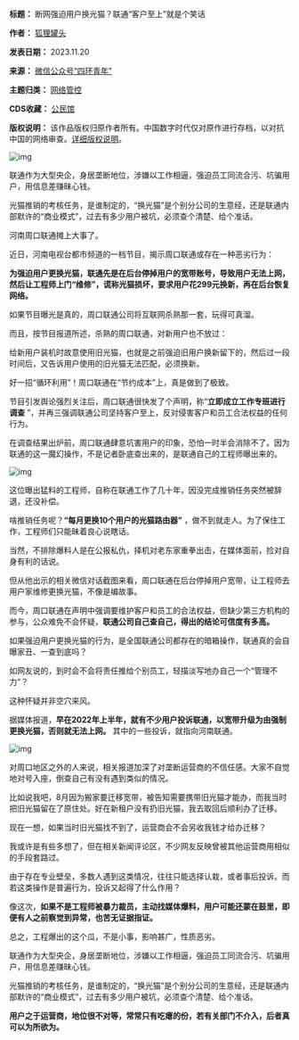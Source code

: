 

**标题：** 断网强迫用户换光猫？联通“客户至上”就是个笑话  

**作者：** [狐狸罐头](https://chinadigitaltimes.net/space/四环青年)  

**发表日期：** 2023.11.20  

**来源：** [微信公众号“四环青年”](https://web.archive.org/web/https://mp.weixin.qq.com/s/OoKv6HsaYlwBDbOZ3-Yb-g)  

**主题归类：** [网络管控](https://chinadigitaltimes.net/space/网络管控)  

**CDS收藏：** [公民馆](https://chinadigitaltimes.net/space/%E5%85%AC%E6%B0%91%E9%A6%86)  

**版权说明：** 该作品版权归原作者所有。中国数字时代仅对原作进行存档，以对抗中国的网络审查。[详细版权说明](https://chinadigitaltimes.net/chinese/copyright)。


![img](https://chinadigitaltimes.net/chinese/files/2023/11/post-702420-655b8d42880bf.)


联通作为大型央企，身居垄断地位，涉嫌以工作相逼，强迫员工同流合污、坑骗用户，用信息差赚昧心钱。


光猫推销的考核任务，是谁制定的，“换光猫”是个别分公司的生意经，还是联通内部默许的“商业模式”，过去有多少用户被坑，必须查个清楚、给个准话。


河南周口联通摊上大事了。


近日，河南电视台都市频道的一档节目，揭示周口联通或存在一种恶劣行为：


**为强迫用户更换光猫，联通先是在后台停掉用户的宽带账号，导致用户无法上网，然后让工程师上门“维修”，谎称光猫损坏，要求用户花299元换新，再在后台恢复网络。** 


如果节目曝光是真的，周口联通公司将互联网杀熟那一套，玩得可真溜。


而且，按节目报道所述，杀熟的周口联通，对新用户也不放过：


给新用户装机时故意使用旧光猫，也就是之前强迫旧用户换新留下的，然后过一段时间后，又告诉用户使用的旧光猫无法匹配，必须换新。


好一招“循环利用”！周口联通在“节约成本”上，真是做到了极致。


节目引发舆论强烈关注后，周口联通很快发了个声明，称“**立即成立工作专班进行调查** ”，并再三强调联通公司坚持客户至上，反对侵害客户和员工合法权益的任何行为。


在调查结果出炉前，周口联通肆意坑害用户的印象，恐怕一时半会消除不了。因为联通的这一魔幻操作，不是记者卧底查出来的，是联通自己的工程师曝出来的。


![img](https://chinadigitaltimes.net/chinese/files/2023/11/post-702420-655b8d42af7b2.)


这位曝出猛料的工程师，自称在联通工作了几十年，因没完成推销任务突然被辞退，还没补偿。


啥推销任务呢？**“每月更换10个用户的光猫路由器”** ，做不到就走人。为了保住工作，工程师们只能昧着良心说瞎话。


当然，不排除爆料人是在公报私仇，择机对老东家重拳出击，在媒体面前，捡对自身有利的话说。


但从他出示的相关微信对话截图来看，周口联通在后台停掉用户宽带，让工程师去用户家维修更换光猫，不像是编故事。


而今，周口联通在声明中强调要维护客户和员工的合法权益，但缺少第三方机构的参与，公众难免不会怀疑，**联通公司自己查自己，得出的结论可信度有多高。** 


如果强迫用户更换光猫的行为，是全国联通公司都存在的暗箱操作，联通真的会自曝家丑、一查到底吗？


如网友说的，到时会不会将责任推给个别员工，轻描淡写地办自己一个“管理不力”？


这种怀疑并非空穴来风。


据媒体报道，**早在2022年上半年，就有不少用户投诉联通，以宽带升级为由强制更换光猫，否则就无法上网。** 其中的一些投诉，就指向河南联通。


![img](https://chinadigitaltimes.net/chinese/files/2023/11/post-702420-655b8d42d47a5.)


对周口地区之外的人来说，相关报道加深了对垄断运营商的不信任感。大家不自觉地对号入座，倒查自己有没有遇到类似的情况。


比如说我吧，8月因为搬家要迁移宽带，被告知需要携带旧光猫才能办，而我当时把旧光猫留在了原住处。好在新租户没有扔旧光猫，我去取回后顺利办了迁移。


现在一想，如果当时旧光猫找不到了，运营商会不会另收我钱才给办迁移？


我或许是有些多想了，但在相关新闻评论区，不少网友反映曾被其他运营商用相似的手段套路过。


由于存在专业壁垒，多数人遇到这类情况，往往只能选择认栽，或者事后投诉。而若这类操作是普遍行为，投诉又起得了什么作用？


像这次，**如果不是工程师被暴力裁员，主动找媒体爆料，用户可能还蒙在鼓里，即便有人之前察觉到异常，也苦无证据指证。** 


总之，工程爆出的这个瓜，不是小事，影响甚广，性质恶劣。


联通作为大型央企，身居垄断地位，涉嫌以工作相逼，强迫员工同流合污、坑骗用户，用信息差赚昧心钱。


光猫推销的考核任务，是谁制定的，“换光猫”是个别分公司的生意经，还是联通内部默许的“商业模式”，过去有多少用户被坑，必须查个清楚、给个准话。


**用户之于运营商，地位很不对等，常常只有吃瘪的份，若有关部门不介入，后者真可以为所欲为。** 

